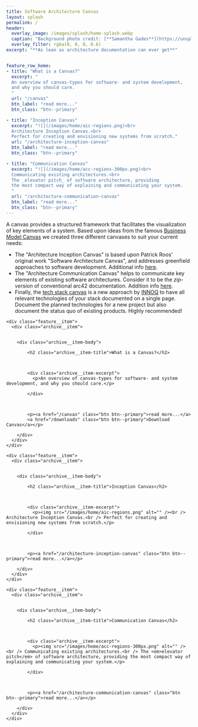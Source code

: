 ```yaml
---
title: Software Architecture Canvas
layout: splash
permalink: /
header:
  overlay_image: /images/splash/home-splash.webp
  caption: "Background photo credit: [**Samantha Gades**](https://unsplash.com/de/@srosinger3997)"
  overlay_filter: rgba(0, 0, 0, 0.6)
excerpt: "**As lean as architecture documentation can ever get**"


feature_row_home:
- title: "What is a Canvas?"
  excerpt: "
  An overview of canvas-types for software- and system development,
  and why you should care.
  "
  url: "/canvas"
  btn_label: "read more..."
  btn_class: "btn--primary"

- title: "Inception Canvas"
  excerpt: "![](/images/home/aic-regions.png)<br>
  Architecture Inception Canvas.<br>
  Perfect for creating and envisioning new systems from scratch."
  url: "/architecture-inception-canvas"
  btn_label: "read more..."
  btn_class: "btn--primary"

- title: "Communication Canvas"
  excerpt: "![](/images/home/acc-regions-300px.png)<br>
  Communicating existing architectures.<br>
  The _elevator pitch_ of software architecture, providing 
  the most compact way of explaining and communicating your system.
  "
  url: "/architecture-communication-canvas"
  btn_label: "read more..."
  btn_class: "btn--primary"
---
```


A canvas provides a structured framework that facilitates the visualization of key elements of a system.
Based upon ideas from the famous [Business Model Canvas](https://www.strategyzer.com) we created three different canvases
to suit your current needs:

- The "Architecture Inception Canvas" is based upon Patrick Roos' original work "Software Architecture Canvas", and addresses greenfield approaches to software development. Additional info [here](/architecture-inception-canvas).
- The "Architecture Communication Canvas" helps to communicate key elements of existing software architectures. Consider it to be the _zip-version_ of conventional arc42 documentation. Addition info [here](/architecture-communication-canvas).
- Finally, the [tech stack canvas](https://techstackcanvas.io) is a new approach by [INNOQ](https://innoq.com) to have all relevant technologies of your stack documented on a single page. Document the planned technologies for a new project but also document the status quo of existing products. Highly recommended!



<div class="feature__wrapper">


    <div class="feature__item">
      <div class="archive__item">
        

        <div class="archive__item-body">
          
            <h2 class="archive__item-title">What is a Canvas?</h2>
          

          
            <div class="archive__item-excerpt">
              <p>An overview of canvas-types for software- and system development, and why you should care.</p>

            </div>
          

          
            <p><a href="/canvas" class="btn btn--primary">read more...</a>
            <a href="/downloads" class="btn btn--primary">Download Canvas</a></p>
          
        </div>
      </div>
    </div>
  
    <div class="feature__item">
      <div class="archive__item">
        

        <div class="archive__item-body">
          
            <h2 class="archive__item-title">Inception Canvas</h2>
          

          
            <div class="archive__item-excerpt">
              <p><img src="/images/home/aic-regions.png" alt="" /><br /> Architecture Inception Canvas.<br /> Perfect for creating and envisioning new systems from scratch.</p>

            </div>
          

          
            <p><a href="/architecture-inception-canvas" class="btn btn--primary">read more...</a></p>
          
        </div>
      </div>
    </div>
  
    <div class="feature__item">
      <div class="archive__item">
        

        <div class="archive__item-body">
          
            <h2 class="archive__item-title">Communication Canvas</h2>
          

          
            <div class="archive__item-excerpt">
              <p><img src="/images/home/acc-regions-300px.png" alt="" /><br /> Communicating existing architectures.<br /> The <em>elevator pitch</em> of software architecture, providing the most compact way of explaining and communicating your system.</p>

            </div>
          

          
            <p><a href="/architecture-communication-canvas" class="btn btn--primary">read more...</a></p>
          
        </div>
      </div>
    </div>


</div>





